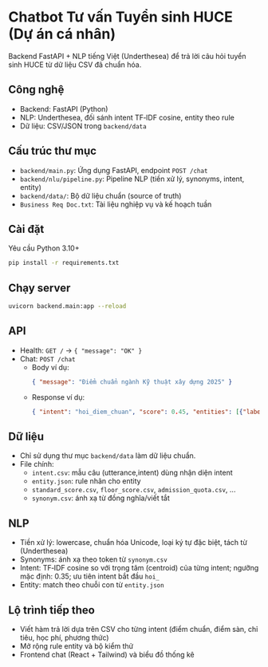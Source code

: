 # Chatbot Tư vấn Tuyển sinh HUCE (Dự án cá nhân)

Backend FastAPI + NLP tiếng Việt (Underthesea) để trả lời câu hỏi tuyển sinh HUCE từ dữ liệu CSV đã chuẩn hóa.

## Công nghệ
- Backend: FastAPI (Python)
- NLP: Underthesea, đối sánh intent TF‑IDF cosine, entity theo rule
- Dữ liệu: CSV/JSON trong `backend/data`

## Cấu trúc thư mục
- `backend/main.py`: Ứng dụng FastAPI, endpoint `POST /chat`
- `backend/nlu/pipeline.py`: Pipeline NLP (tiền xử lý, synonyms, intent, entity)
- `backend/data/`: Bộ dữ liệu chuẩn (source of truth)
- `Business Req Doc.txt`: Tài liệu nghiệp vụ và kế hoạch tuần

## Cài đặt
Yêu cầu Python 3.10+
```bash
pip install -r requirements.txt
```

## Chạy server
```bash
uvicorn backend.main:app --reload
```

## API
- Health: `GET /` → `{ "message": "OK" }`
- Chat: `POST /chat`
  - Body ví dụ:
    ```json
    { "message": "Điểm chuẩn ngành Kỹ thuật xây dựng 2025" }
    ```
  - Response ví dụ:
    ```json
    { "intent": "hoi_diem_chuan", "score": 0.45, "entities": [{"label":"MA_NGANH","text":"7580201"}] }
    ```

## Dữ liệu
- Chỉ sử dụng thư mục `backend/data` làm dữ liệu chuẩn.
- File chính:
  - `intent.csv`: mẫu câu (utterance,intent) dùng nhận diện intent
  - `entity.json`: rule nhãn cho entity
  - `standard_score.csv`, `floor_score.csv`, `admission_quota.csv`, ...
  - `synonym.csv`: ánh xạ từ đồng nghĩa/viết tắt

## NLP
- Tiền xử lý: lowercase, chuẩn hóa Unicode, loại ký tự đặc biệt, tách từ (Underthesea)
- Synonyms: ánh xạ theo token từ `synonym.csv`
- Intent: TF‑IDF cosine so với trọng tâm (centroid) của từng intent; ngưỡng mặc định: 0.35; ưu tiên intent bắt đầu `hoi_`
- Entity: match theo chuỗi con từ `entity.json`


## Lộ trình tiếp theo
- Viết hàm trả lời dựa trên CSV cho từng intent (điểm chuẩn, điểm sàn, chỉ tiêu, học phí, phương thức)
- Mở rộng rule entity và bộ kiểm thử
- Frontend chat (React + Tailwind) và biểu đồ thống kê
